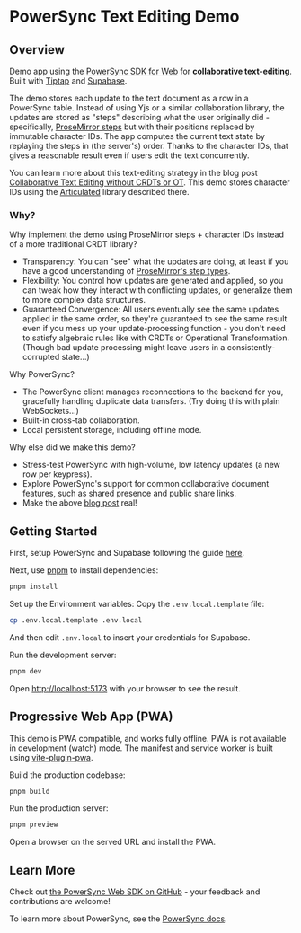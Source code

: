 # PowerSync Text Editing Demo

## Overview

Demo app using the [PowerSync SDK for Web](https://www.npmjs.com/package/@powersync/web) for **collaborative text-editing**. Built with [Tiptap](https://tiptap.dev/) and [Supabase](https://supabase.com/).

The demo stores each update to the text document as a row in a PowerSync table. Instead of using Yjs or a similar collaboration library, the updates are stored as "steps" describing what the user originally did - specifically, [ProseMirror steps](https://prosemirror.net/docs/guide/#transform.steps) but with their positions replaced by immutable character IDs. The app computes the current text state by replaying the steps in (the server's) order. Thanks to the character IDs, that gives a reasonable result even if users edit the text concurrently.

You can learn more about this text-editing strategy in the blog post [Collaborative Text Editing without CRDTs or OT](https://mattweidner.com/2025/05/21/text-without-crdts.html). This demo stores character IDs using the [Articulated](https://github.com/mweidner037/articulated) library described there.

### Why?

Why implement the demo using ProseMirror steps + character IDs instead of a more traditional CRDT library?

- Transparency: You can "see" what the updates are doing, at least if you have a good understanding of [ProseMirror's step types](https://prosemirror.net/docs/ref/#transform.Steps).
- Flexibility: You control how updates are generated and applied, so you can tweak how they interact with conflicting updates, or generalize them to more complex data structures.
- Guaranteed Convergence: All users eventually see the same updates applied in the same order, so they're guaranteed to see the same result even if you mess up your update-processing function - you don't need to satisfy algebraic rules like with CRDTs or Operational Transformation. (Though bad update processing might leave users in a consistently-corrupted state...)

Why PowerSync?

- The PowerSync client manages reconnections to the backend for you, gracefully handling duplicate data transfers. (Try doing this with plain WebSockets...)
- Built-in cross-tab collaboration.
- Local persistent storage, including offline mode.

Why else did we make this demo?

- Stress-test PowerSync with high-volume, low latency updates (a new row per keypress).
- Explore PowerSync's support for common collaborative document features, such as shared presence and public share links.
- Make the above [blog post](https://mattweidner.com/2025/05/21/text-without-crdts.html) real!

## Getting Started

First, setup PowerSync and Supabase following the guide [here](https://docs.powersync.com/integration-guides/supabase-+-powersync).

Next, use [pnpm](https://pnpm.io/installation) to install dependencies:

```bash
pnpm install
```

Set up the Environment variables: Copy the `.env.local.template` file:

```bash
cp .env.local.template .env.local
```

And then edit `.env.local` to insert your credentials for Supabase.

Run the development server:

```bash
pnpm dev
```

Open [http://localhost:5173](http://localhost:5173) with your browser to see the result.

## Progressive Web App (PWA)

This demo is PWA compatible, and works fully offline. PWA is not available in development (watch) mode. The manifest and service worker is built using [vite-plugin-pwa](https://vite-pwa-org.netlify.app/).

Build the production codebase:

```bash
pnpm build
```

Run the production server:

```bash
pnpm preview
```

Open a browser on the served URL and install the PWA.

## Learn More

Check out [the PowerSync Web SDK on GitHub](https://github.com/powersync-ja/powersync-js/tree/main/packages/web) - your feedback and contributions are welcome!

To learn more about PowerSync, see the [PowerSync docs](https://docs.powersync.com).
